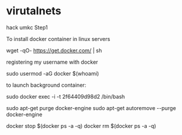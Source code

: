 # virutalnets
hack umkc
Step1

To install docker container in linux servers

wget -qO- https://get.docker.com/ | sh


registering my username with docker

sudo usermod -aG docker $(whoami)





to launch background container:

sudo docker exec -i -t 2f64409d98d2 /bin/bash




sudo apt-get purge docker-engine
sudo apt-get autoremove --purge docker-engine



docker stop $(docker ps -a -q)
docker rm $(docker ps -a -q)
